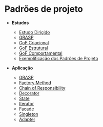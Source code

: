 # Padrões de projeto

- **Estudos**
  - [Estudo Dirigido](Project/EstudoDirigido.md)
  - [GRASP](Project/Estudos/GRASP.md)
  - [GoF Criacional](Project/Estudos/criacional.md)
  - [GoF Estrutural](Project/Estudos/estrutural.md)
  - [GoF Comportamental](Project/Estudos/comportamental.md)
  - [Exemplificação dos Padrões de Projeto](Project/ExemplificacaoPadroesDeProjeto.md)

- **Aplicação**
  - [GRASP](DesignPatterns/GRASP.md)
  - [Factory Method](DesignPatterns/FactoryMethod.md)
  - [Chain of Responsibility](DesignPatterns/ChainResponsibility.md)
  - [Decorator](DesignPatterns/Decorator.md)
  - [State](DesignPatterns/State.md)
  - [Iterator](DesignPatterns/Iterator.md)
  - [Facade](DesignPatterns/Facade.md)
  - [Singleton](DesignPatterns/Singleton.md)
  - [Adapter](DesignPatterns/Adapter.md)